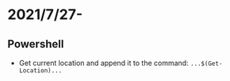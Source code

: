 # 2021/7/27- 
## Powershell
- Get current location and append it to the command: `...$(Get-Location)...`
